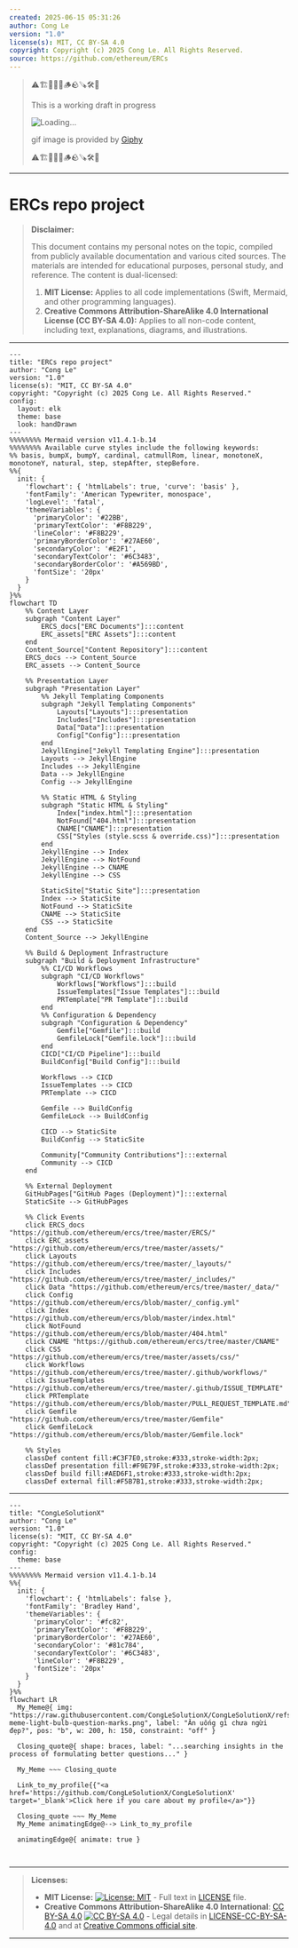 ```yaml
---
created: 2025-06-15 05:31:26
author: Cong Le
version: "1.0"
license(s): MIT, CC BY-SA 4.0
copyright: Copyright (c) 2025 Cong Le. All Rights Reserved.
source: https://github.com/ethereum/ERCs
---
```



> ⚠️🏗️🚧🦺🧱🪵🪨🪚🛠️👷
> 
> This is a working draft in progress
> 
> ![Loading...](https://media1.giphy.com/media/v1.Y2lkPTc5MGI3NjExanZydm52NDcyNWIwMWtneG9uOWk4aGpseXQ1bHR4b3c1N2x3MnB6bSZlcD12MV9pbnRlcm5hbF9naWZfYnlfaWQmY3Q9Zw/m3XqQ8QhuIUuQau7n5/giphy.gif)
>
> gif image is provided by [Giphy](https://giphy.com)
> 
> ⚠️🏗️🚧🦺🧱🪵🪨🪚🛠️👷


----




# ERCs repo project
> **Disclaimer:**
>
> This document contains my personal notes on the topic,
> compiled from publicly available documentation and various cited sources.
> The materials are intended for educational purposes, personal study, and reference.
> The content is dual-licensed:
> 1. **MIT License:** Applies to all code implementations (Swift, Mermaid, and other programming languages).
> 2. **Creative Commons Attribution-ShareAlike 4.0 International License (CC BY-SA 4.0):** Applies to all non-code content, including text, explanations, diagrams, and illustrations.
---


```mermaid
---
title: "ERCs repo project"
author: "Cong Le"
version: "1.0"
license(s): "MIT, CC BY-SA 4.0"
copyright: "Copyright (c) 2025 Cong Le. All Rights Reserved."
config:
  layout: elk
  theme: base
  look: handDrawn
---
%%%%%%%% Mermaid version v11.4.1-b.14
%%%%%%%% Available curve styles include the following keywords:
%% basis, bumpX, bumpY, cardinal, catmullRom, linear, monotoneX, monotoneY, natural, step, stepAfter, stepBefore.
%%{
  init: {
    'flowchart': { 'htmlLabels': true, 'curve': 'basis' },
    'fontFamily': 'American Typewriter, monospace',
    'logLevel': 'fatal',
    'themeVariables': {
      'primaryColor': '#22BB',
      'primaryTextColor': '#F8B229',
      'lineColor': '#F8B229',
      'primaryBorderColor': '#27AE60',
      'secondaryColor': '#E2F1',
      'secondaryTextColor': '#6C3483',
      'secondaryBorderColor': '#A569BD',
      'fontSize': '20px'
    }
  }
}%%
flowchart TD
    %% Content Layer
    subgraph "Content Layer"
        ERCS_docs["ERC Documents"]:::content
        ERC_assets["ERC Assets"]:::content
    end
    Content_Source["Content Repository"]:::content
    ERCS_docs --> Content_Source
    ERC_assets --> Content_Source

    %% Presentation Layer
    subgraph "Presentation Layer"
        %% Jekyll Templating Components
        subgraph "Jekyll Templating Components"
            Layouts["Layouts"]:::presentation
            Includes["Includes"]:::presentation
            Data["Data"]:::presentation
            Config["Config"]:::presentation
        end
        JekyllEngine["Jekyll Templating Engine"]:::presentation
        Layouts --> JekyllEngine
        Includes --> JekyllEngine
        Data --> JekyllEngine
        Config --> JekyllEngine

        %% Static HTML & Styling
        subgraph "Static HTML & Styling"
            Index["index.html"]:::presentation
            NotFound["404.html"]:::presentation
            CNAME["CNAME"]:::presentation
            CSS["Styles (style.scss & override.css)"]:::presentation
        end
        JekyllEngine --> Index
        JekyllEngine --> NotFound
        JekyllEngine --> CNAME
        JekyllEngine --> CSS

        StaticSite["Static Site"]:::presentation
        Index --> StaticSite
        NotFound --> StaticSite
        CNAME --> StaticSite
        CSS --> StaticSite
    end
    Content_Source --> JekyllEngine

    %% Build & Deployment Infrastructure
    subgraph "Build & Deployment Infrastructure"
        %% CI/CD Workflows
        subgraph "CI/CD Workflows"
            Workflows["Workflows"]:::build
            IssueTemplates["Issue Templates"]:::build
            PRTemplate["PR Template"]:::build
        end
        %% Configuration & Dependency
        subgraph "Configuration & Dependency"
            Gemfile["Gemfile"]:::build
            GemfileLock["Gemfile.lock"]:::build
        end
        CICD["CI/CD Pipeline"]:::build
        BuildConfig["Build Config"]:::build

        Workflows --> CICD
        IssueTemplates --> CICD
        PRTemplate --> CICD

        Gemfile --> BuildConfig
        GemfileLock --> BuildConfig

        CICD --> StaticSite
        BuildConfig --> StaticSite

        Community["Community Contributions"]:::external
        Community --> CICD
    end

    %% External Deployment
    GitHubPages["GitHub Pages (Deployment)"]:::external
    StaticSite --> GitHubPages

    %% Click Events
    click ERCS_docs "https://github.com/ethereum/ercs/tree/master/ERCS/"
    click ERC_assets "https://github.com/ethereum/ercs/tree/master/assets/"
    click Layouts "https://github.com/ethereum/ercs/tree/master/_layouts/"
    click Includes "https://github.com/ethereum/ercs/tree/master/_includes/"
    click Data "https://github.com/ethereum/ercs/tree/master/_data/"
    click Config "https://github.com/ethereum/ercs/blob/master/_config.yml"
    click Index "https://github.com/ethereum/ercs/blob/master/index.html"
    click NotFound "https://github.com/ethereum/ercs/blob/master/404.html"
    click CNAME "https://github.com/ethereum/ercs/tree/master/CNAME"
    click CSS "https://github.com/ethereum/ercs/tree/master/assets/css/"
    click Workflows "https://github.com/ethereum/ercs/tree/master/.github/workflows/"
    click IssueTemplates "https://github.com/ethereum/ercs/tree/master/.github/ISSUE_TEMPLATE"
    click PRTemplate "https://github.com/ethereum/ercs/blob/master/PULL_REQUEST_TEMPLATE.md"
    click Gemfile "https://github.com/ethereum/ercs/tree/master/Gemfile"
    click GemfileLock "https://github.com/ethereum/ercs/blob/master/Gemfile.lock"

    %% Styles
    classDef content fill:#C3F7E0,stroke:#333,stroke-width:2px;
    classDef presentation fill:#F9E79F,stroke:#333,stroke-width:2px;
    classDef build fill:#AED6F1,stroke:#333,stroke-width:2px;
    classDef external fill:#F5B7B1,stroke:#333,stroke-width:2px;
```

----

<!-- 
```mermaid
%% Current Mermaid version
info
```  -->


```mermaid
---
title: "CongLeSolutionX"
author: "Cong Le"
version: "1.0"
license(s): "MIT, CC BY-SA 4.0"
copyright: "Copyright (c) 2025 Cong Le. All Rights Reserved."
config:
  theme: base
---
%%%%%%%% Mermaid version v11.4.1-b.14
%%{
  init: {
    'flowchart': { 'htmlLabels': false },
    'fontFamily': 'Bradley Hand',
    'themeVariables': {
      'primaryColor': '#fc82',
      'primaryTextColor': '#F8B229',
      'primaryBorderColor': '#27AE60',
      'secondaryColor': '#81c784',
      'secondaryTextColor': '#6C3483',
      'lineColor': '#F8B229',
      'fontSize': '20px'
    }
  }
}%%
flowchart LR
  My_Meme@{ img: "https://raw.githubusercontent.com/CongLeSolutionX/CongLeSolutionX/refs/heads/main/assets/images/My-meme-light-bulb-question-marks.png", label: "Ăn uống gì chưa ngừi đẹp?", pos: "b", w: 200, h: 150, constraint: "off" }

  Closing_quote@{ shape: braces, label: "...searching insights in the process of formulating better questions..." }
    
  My_Meme ~~~ Closing_quote
    
  Link_to_my_profile{{"<a href='https://github.com/CongLeSolutionX/CongLeSolutionX' target='_blank'>Click here if you care about my profile</a>"}}

  Closing_quote ~~~ My_Meme
  My_Meme animatingEdge@--> Link_to_my_profile
  
  animatingEdge@{ animate: true }



```

---
>**Licenses:**
>
>- **MIT License:**  [![License: MIT](https://img.shields.io/badge/License-MIT-yellow.svg)](LICENSE) - Full text in [LICENSE](LICENSE) file.
>- **Creative Commons Attribution-ShareAlike 4.0 International**: [CC BY-SA 4.0](https://creativecommons.org/licenses/by-sa/4.0/) [![CC BY-SA 4.0](https://licensebuttons.net/l/by-sa/4.0/88x31.png)](https://creativecommons.org/licenses/by-sa/4.0/) - Legal details in [LICENSE-CC-BY-SA-4.0](THE_PAST/LICENSE-CC-BY-SA-4.0) and at [Creative Commons official site](https://creativecommons.org/licenses/by-sa/4.0/).
>
---